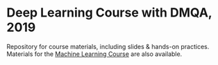 # Deep Learning Course with DMQA, 2019
Repository for course materials, including slides & hands-on practices. Materials for the [Machine Learning Course](https://github.com/dmqa/2019-Machine-Learning-Course) are also available.

